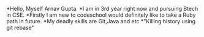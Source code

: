 *Hello, Myself Arnav Gupta.
*I am in 3rd year right now and pursuing Btech in CSE.
*Firstly I am new to codeschool would definitely like
to take a Ruby path in future.
*My deadly skills are Git,Java and etc
*"Killing history using git rebase" 